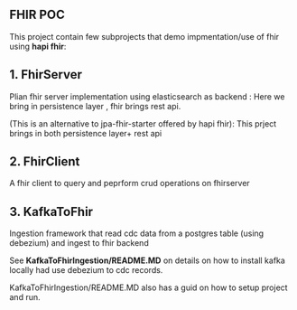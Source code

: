 ## FHIR POC

This project contain few subprojects that demo impmentation/use of fhir using **hapi fhir**:

## 1. FhirServer
Plian fhir server implementation using elasticsearch as backend : Here we bring in persistence layer , fhir brings rest api.

(This is an alternative to jpa-fhir-starter offered by hapi fhir): This prject brings in both persistence layer+ rest api

## 2. FhirClient
A fhir client to query and peprform crud operations on fhirserver

## 3. KafkaToFhir
Ingestion framework that read cdc data from a postgres table (using debezium) and ingest to fhir backend

See **KafkaToFhirIngestion/README.MD** on details on how to install kafka locally had use debezium to cdc records.

KafkaToFhirIngestion/README.MD also has a guid on how to setup project and run.